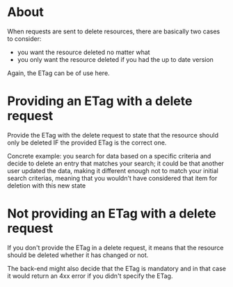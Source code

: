 # About
When requests are sent to delete resources, there are basically two cases to consider:
* you want the resource deleted no matter what
* you only want the resource deleted if you had the up to date version

Again, the ETag can be of use here.

# Providing an ETag with a delete request
Provide the ETag with the delete request to state that the resource should only be deleted IF the provided ETag is the correct one.

Concrete example: you search for data based on a specific criteria and decide to delete an entry that matches your search; it could be that another user updated the data, making it different enough not to match your initial search criterias, meaning that you wouldn't have considered that item for deletion with this new state

# Not providing an ETag with a delete request
If you don't provide the ETag in a delete request, it means that the resource should be deleted whether it has changed or not.

The back-end might also decide that the ETag is mandatory and in that case it would return an 4xx error if you didn't specify the ETag.